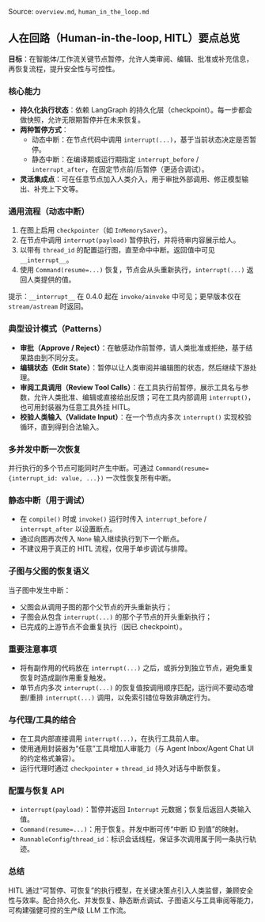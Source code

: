 Source: `overview.md`, `human_in_the_loop.md`

## 人在回路（Human-in-the-loop, HITL）要点总览

**目标**：在智能体/工作流关键节点暂停，允许人类审阅、编辑、批准或补充信息，再恢复流程，提升安全性与可控性。

### 核心能力
- **持久化执行状态**：依赖 LangGraph 的持久化层（checkpoint）。每一步都会做快照，允许无限期暂停并在未来恢复。
- **两种暂停方式**：
  - 动态中断：在节点代码中调用 `interrupt(...)`，基于当前状态决定是否暂停。
  - 静态中断：在编译期或运行期指定 `interrupt_before` / `interrupt_after`，在固定节点前/后暂停（更适合调试）。
- **灵活集成点**：可在任意节点加入人类介入，用于审批外部调用、修正模型输出、补充上下文等。

### 通用流程（动态中断）
1) 在图上启用 `checkpointer`（如 `InMemorySaver`）。
2) 在节点中调用 `interrupt(payload)` 暂停执行，并将待审内容展示给人。
3) 以带有 `thread_id` 的配置运行图，直至命中中断。返回值中可见 `__interrupt__`。
4) 使用 `Command(resume=...)` 恢复，节点会从头重新执行，`interrupt(...)` 返回人类提供的值。

提示：`__interrupt__` 在 0.4.0 起在 `invoke/ainvoke` 中可见；更早版本仅在 `stream/astream` 时返回。

### 典型设计模式（Patterns）
- **审批（Approve / Reject）**：在敏感动作前暂停，请人类批准或拒绝，基于结果路由到不同分支。
- **编辑状态（Edit State）**：暂停以让人类审阅并编辑图的状态，然后继续下游处理。
- **审阅工具调用（Review Tool Calls）**：在工具执行前暂停，展示工具名与参数，允许人类批准、编辑或直接给出反馈；可在工具内部调用 `interrupt()`，也可用封装器为任意工具外挂 HITL。
- **校验人类输入（Validate Input）**：在一个节点内多次 `interrupt()` 实现校验循环，直到得到合法输入。

### 多并发中断一次恢复
并行执行的多个节点可能同时产生中断。可通过 `Command(resume={interrupt_id: value, ...})` 一次性恢复所有中断。

### 静态中断（用于调试）
- 在 `compile()` 时或 `invoke()` 运行时传入 `interrupt_before` / `interrupt_after` 以设置断点。
- 通过向图再次传入 `None` 输入继续执行到下一个断点。
- 不建议用于真正的 HITL 流程，仅用于单步调试与排障。

### 子图与父图的恢复语义
当子图中发生中断：
- 父图会从调用子图的那个父节点的开头重新执行；
- 子图会从包含 `interrupt(...)` 的那个子节点的开头重新执行；
- 已完成的上游节点不会重复执行（因已 checkpoint）。

### 重要注意事项
- 将有副作用的代码放在 `interrupt(...)` 之后，或拆分到独立节点，避免重复恢复时造成副作用重复触发。
- 单节点内多次 `interrupt(...)` 的恢复值按调用顺序匹配，运行间不要动态增删/重排 `interrupt(...)` 调用，以免索引错位导致非确定行为。

### 与代理/工具的结合
- 在工具内部直接调用 `interrupt(...)`，在执行工具前人审。
- 使用通用封装器为“任意”工具增加人审能力（与 Agent Inbox/Agent Chat UI 的约定格式兼容）。
- 运行代理时通过 `checkpointer` + `thread_id` 持久对话与中断恢复。

### 配置与恢复 API
- `interrupt(payload)`：暂停并返回 `Interrupt` 元数据；恢复后返回人类输入值。
- `Command(resume=...)`：用于恢复。并发中断可传“中断 ID 到值”的映射。
- `RunnableConfig`/`thread_id`：标识会话线程，保证多次调用属于同一条执行轨迹。

### 总结
HITL 通过“可暂停、可恢复”的执行模型，在关键决策点引入人类监督，兼顾安全性与效率。配合持久化、并发恢复、静态断点调试、子图语义与工具审阅等能力，可构建强健可控的生产级 LLM 工作流。


